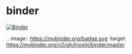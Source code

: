 # binder

[![Binder](https://mybinder.org/badge.svg)](https://mybinder.org/v2/gh/lrjoshi/binder/master)




.. image:: https://mybinder.org/badge.svg :target: https://mybinder.org/v2/gh/lrjoshi/binder/master
